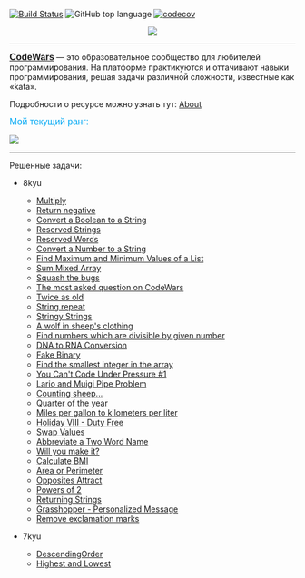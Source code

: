 [![Build Status](https://travis-ci.org/IuriyG/CodeWars.svg?branch=main)](https://travis-ci.org/IuriyG/CodeWars)
![GitHub top language](https://img.shields.io/github/languages/top/IuriyG/CodeWars?color=success)
[![codecov](https://codecov.io/gh/IuriyG/CodeWars/branch/main/graph/badge.svg?token=016JJSD5GD)](https://codecov.io/gh/IuriyG/CodeWars)
<p align="center">
  <img src="https://www.codewars.com/assets/logos/logo-square-red-big-c74ae0e7a89b33acd3beb1f08229630391934650e3bbd30ddc40e8be5bbfc71e.png"/>
</p>

---

<font size="3" color="#03A9F4" face="Arial"><b>[CodeWars](https://www.codewars.com "Платформа с разными заданиями — от алгоритмов до шаблонов проектирования.")</b></font>
— это образовательное сообщество для любителей программирования. На платформе практикуются и оттачивают навыки
программирования, решая задачи различной сложности, известные как «kata».

Подробности о ресурсе можно узнать тут: [About](https://www.codewars.com/about)

<font size="3" color="#03A9F4" face="Arial">Мой текущий ранг: </font>

![](https://www.codewars.com/users/BeOrig/badges/small)

---

Решенные задачи:

+ 8kyu
    + [Multiply](https://github.com/IuriyG/CodeWars/blob/main/src/main/java/com/codewars/kyu8/bugs/multiplay/Multiply.java)
    + [Return negative](https://github.com/IuriyG/CodeWars/blob/main/src/main/java/com/codewars/kyu8/fundamentals/returnnegative/Kata.java)
    + [Convert a Boolean to a String](https://github.com/IuriyG/CodeWars/blob/main/src/main/java/com/codewars/kyu8/fundamentals/booleantostring/BooleanToString.java)
    + [Reserved Strings](https://github.com/IuriyG/CodeWars/blob/main/src/main/java/com/codewars/kyu8/fundamentals/reversedstrings/Kata.java)
    + [Reserved Words](https://github.com/IuriyG/CodeWars/blob/main/src/main/java/com/codewars/kyu8/algorithms/ReverseWords.java)
    + [Convert a Number to a String](https://github.com/IuriyG/CodeWars/blob/main/src/main/java/com/codewars/kyu8/fundamentals/converatnumbertoastring/Kata.java)
    + [Find Maximum and Minimum Values of a List](https://github.com/IuriyG/CodeWars/blob/main/src/main/java/com/codewars/kyu8/fundamentals/findmaxandmin/Kata.java)
    + [Sum Mixed Array](https://github.com/IuriyG/CodeWars/blob/main/src/main/java/com/codewars/kyu8/fundamentals/summixedarray/MixedSum.java)
    + [Squash the bugs](https://github.com/IuriyG/CodeWars/blob/main/src/main/java/com/codewars/kyu8/bugs/squashthebugs/Kata.java)
    + [The most asked question on CodeWars](https://github.com/IuriyG/CodeWars/blob/main/src/main/java/com/codewars/kyu8/fundamentals/themostaskedquestiononcodewars/Codewars.java)
    + [Twice as old](https://github.com/IuriyG/CodeWars/blob/main/src/main/java/com/codewars/kyu8/fundamentals/twiceasold/TwiceAsOld.java)
    + [String repeat](https://github.com/IuriyG/CodeWars/blob/main/src/main/java/com/codewars/kyu8/fundamentals/stringrepeat/Solution.java)
    + [Stringy Strings](https://github.com/IuriyG/CodeWars/blob/main/src/main/java/com/codewars/kyu8/algorithms/stringystrings/Kata.java)
    + [A wolf in sheep's clothing](https://github.com/IuriyG/CodeWars/blob/main/src/main/java/com/codewars/kyu8/fundamentals/awolfinsheepsclothing/ZywOo.java)
    + [Find numbers which are divisible by given number](https://github.com/IuriyG/CodeWars/blob/main/src/main/java/com/codewars/kyu8/algorithms/stringystrings/Kata.java)
    + [DNA to RNA Conversion](https://github.com/IuriyG/CodeWars/blob/main/src/main/java/com/codewars/kyu8/fundamentals/dnatornaconversion/Bio.java)
    + [Fake Binary](https://github.com/IuriyG/CodeWars/blob/main/src/main/java/com/codewars/kyu8/fundamentals/fakebinary/FakeBinary.java)
    + [Find the smallest integer in the array](https://github.com/IuriyG/CodeWars/blob/main/src/main/java/com/codewars/kyu8/fundamentals/findthesmallestintegerinthearray/SmallestIntegerFinder.java)
    + [You Can't Code Under Pressure #1](https://github.com/IuriyG/CodeWars/blob/main/src/main/java/com/codewars/kyu8/fundamentals/youcantcodeunderpressure/Java.java)
    + [Lario and Muigi Pipe Problem](https://github.com/IuriyG/CodeWars/blob/main/src/main/java/com/codewars/kyu8/fundamentals/larioandmuigipipeproblem/Kata.java)
    + [Counting sheep...](https://github.com/IuriyG/CodeWars/blob/main/src/main/java/com/codewars/kyu8/fundamentals/countingsheep/Counter.java)
    + [Quarter of the year](https://github.com/IuriyG/CodeWars/blob/main/src/main/java/com/codewars/kyu8/fundamentals/quarteroftheyear/Kata.java)
    + [Miles per gallon to kilometers per liter](https://github.com/IuriyG/CodeWars/blob/4666ceaa1be8419f3d39729be69f42579c6aaf0d/src/main/java/com/codewars/kyu8/algorithms/milespergallontokilometersperliter/Converter.java)
    + [Holiday VIII - Duty Free](https://github.com/IuriyG/CodeWars/blob/bae66c9a468bec5c60573076082b9a73c26a3e97/src/main/java/com/codewars/kyu8/fundamentals/holidayVIIIdutyfree/Kata.java)
    + [Swap Values](https://github.com/IuriyG/CodeWars/blob/f05d9bb9ef6f5c801f7f6ffbffa6ad66d4fd2783/src/main/java/com/codewars/kyu8/bugs/swapvalues/Swapper.java)
    + [Abbreviate a Two Word Name](https://github.com/IuriyG/CodeWars/blob/9865b1a3636efd13770ed924628ed2ee21470617/src/main/java/com/codewars/kyu8/fundamentals/abbreviatetwowords/AbbreviateTwoWords.java)
    + [Will you make it?](https://github.com/IuriyG/CodeWars/blob/22ea3a636c3cadd5ee0a6f2cecdb4a87c94fb68a/src/main/java/com/codewars/kyu8/fundamentals/willyoumakeit/Kata.java)
    + [Calculate BMI](https://github.com/IuriyG/CodeWars/blob/bbadc7c4c8eed9f398d063a04a07df3b0b20a960/src/main/java/com/codewars/kyu8/fundamentals/calculatebmi/Calculate.java-)
    + [Area or Perimeter](https://github.com/IuriyG/CodeWars/blob/d2076c47a8d6d41769c4c4938f7d8ea0484f9610/src/main/java/com/codewars/kyu8/fundamentals/areaorperimeter/Solution.java)
    + [Opposites Attract](https://github.com/IuriyG/CodeWars/blob/3247d0a264b6e9ee8606e0977e8dffeb07f76dcb/src/main/java/com/codewars/kyu8/fundamentals/oppositesattract/OppositesAttract.java)
    + [Powers of 2](https://github.com/IuriyG/CodeWars/blob/d7ecfc962a3fbe571fd7590eaf99c067d7f0e193/src/main/java/com/codewars/kyu8/fundamentals/powersof2/Kata.java)
    + [Returning Strings](https://github.com/IuriyG/CodeWars/blob/03c52bf12d54c61679a67d710184c2b604e51452/src/main/java/com/codewars/kyu8/fundamentals/returningstrings/Kata.java)
    + [Grasshopper - Personalized Message](https://github.com/IuriyG/CodeWars/blob/main/src/main/java/com/codewars/kyu8/fundamentals/grasshopperpersonalizedmessage/Kata.java)
    + [Remove exclamation marks]()

+ 7kyu
    + [DescendingOrder](https://github.com/IuriyG/CodeWars/blob/main/src/main/java/com/codewars/kyu7/fundamentals/DescendingOrder.java)
    + [Highest and Lowest](https://github.com/IuriyG/CodeWars/blob/dabec46503676f6bdca8cac6d6bde73be27c7e10/src/main/java/com/codewars/kyu7/fundamentals/highestandlowest/Kata.java)
